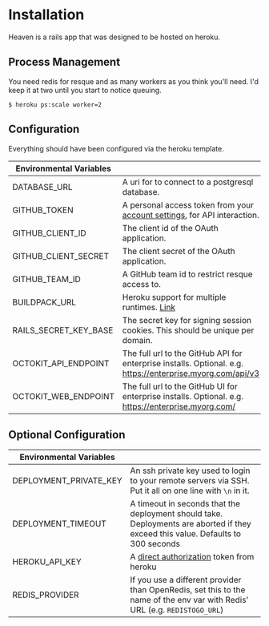 # Installation

Heaven is a rails app that was designed to be hosted on heroku.

## Process Management

You need redis for resque and as many workers as you think you'll need. I'd keep it at two until you start to notice queuing.

    $ heroku ps:scale worker=2

## Configuration

Everything should have been configured via the heroku template.

| Environmental Variables |                                                 |
|-------------------------|-------------------------------------------------|
| DATABASE_URL            | A uri for to connect to a postgresql database.  |
| GITHUB_TOKEN            | A personal access token from your [account settings][16], for API interaction.    |
| GITHUB_CLIENT_ID        | The client id of the OAuth application.         |
| GITHUB_CLIENT_SECRET    | The client secret of the OAuth application.     |
| GITHUB_TEAM_ID          | A GitHub team id to restrict resque access to.  |
| BUILDPACK_URL           | Heroku support for multiple runtimes. [Link][20] |
| RAILS_SECRET_KEY_BASE   | The secret key for signing session cookies. This should be unique per domain.               |
| OCTOKIT_API_ENDPOINT    | The full url to the GitHub API for enterprise installs. Optional. e.g. https://enterprise.myorg.com/api/v3 |
| OCTOKIT_WEB_ENDPOINT    | The full url to the GitHub UI for enterprise installs. Optional. e.g. https://enterprise.myorg.com/ |


## Optional Configuration

| Environmental Variables |                                                 |
|-------------------------|-------------------------------------------------|
| DEPLOYMENT_PRIVATE_KEY  | An ssh private key used to login to your remote servers via SSH. Put it all on one line with    `\n` in it.|
| DEPLOYMENT_TIMEOUT      | A timeout in seconds that the deployment should take. Deployments are aborted if they exceed   this value. Defaults to 300 seconds |
| HEROKU_API_KEY          | A [direct authorization][17] token from heroku  |
| REDIS_PROVIDER          | If you use a different provider than OpenRedis, set this to the name of the env var with Redis' URL (e.g. `REDISTOGO_URL`) |

[1]: http://developer.github.com/v3/repos/deployments/
[2]: https://github.com/blog/1778-webhooks-level-up
[3]: https://github.com/resque/resque
[4]: https://gist.github.com/
[5]: https://developer.github.com/v3/repos/deployments/#create-a-deployment
[6]: https://developer.github.com/v3/repos/deployments/#create-a-deployment-status
[7]: https://campfirenow.com/
[8]: https://www.hipchat.com/
[9]: https://slack.com/
[10]: http://www.fabfile.org/
[11]: http://www.getchef.com/
[12]: http://puppetlabs.com/
[13]: https://devcenter.heroku.com/articles/build-and-release-using-the-api
[14]: https://developer.github.com/v3/repos/contents/#get-archive-link
[15]: http://capistranorb.com/
[16]: https://github.com/settings/applications
[17]: https://devcenter.heroku.com/articles/oauth#direct-authorization
[18]: https://www.phusionpassenger.com/
[19]: https://devcenter.heroku.com/articles/releases
[20]: https://github.com/ddollar/heroku-buildpack-multi
